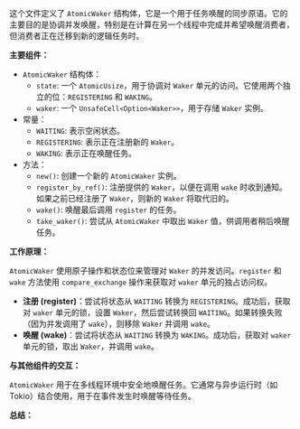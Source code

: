 这个文件定义了 `AtomicWaker` 结构体，它是一个用于任务唤醒的同步原语。它的主要目的是协调并发唤醒，特别是在计算在另一个线程中完成并希望唤醒消费者，但消费者正在迁移到新的逻辑任务时。

**主要组件：**

*   `AtomicWaker` 结构体：
    *   `state`:  一个 `AtomicUsize`，用于协调对 `Waker` 单元的访问。它使用两个独立的位：`REGISTERING` 和 `WAKING`。
    *   `waker`:  一个 `UnsafeCell<Option<Waker>>`，用于存储 `Waker` 实例。
*   常量：
    *   `WAITING`:  表示空闲状态。
    *   `REGISTERING`:  表示正在注册新的 `Waker`。
    *   `WAKING`:  表示正在唤醒任务。
*   方法：
    *   `new()`:  创建一个新的 `AtomicWaker` 实例。
    *   `register_by_ref()`:  注册提供的 `Waker`，以便在调用 `wake` 时收到通知。如果之前已经注册了 `Waker`，则新的 `Waker` 将取代旧的。
    *   `wake()`:  唤醒最后调用 `register` 的任务。
    *   `take_waker()`:  尝试从 `AtomicWaker` 中取出 `Waker` 值，供调用者稍后唤醒任务。

**工作原理：**

`AtomicWaker` 使用原子操作和状态位来管理对 `Waker` 的并发访问。`register` 和 `wake` 方法使用 `compare_exchange` 操作来获取对 `waker` 单元的独占访问权。

*   **注册 (register)**：尝试将状态从 `WAITING` 转换为 `REGISTERING`。成功后，获取对 `waker` 单元的锁，设置 `Waker`，然后尝试转换回 `WAITING`。如果转换失败（因为并发调用了 `wake`），则移除 `Waker` 并调用 `wake`。
*   **唤醒 (wake)**：尝试将状态从 `WAITING` 转换为 `WAKING`。成功后，获取对 `waker` 单元的锁，取出 `Waker`，并调用 `wake`。

**与其他组件的交互：**

`AtomicWaker` 用于在多线程环境中安全地唤醒任务。它通常与异步运行时（如 Tokio）结合使用，用于在事件发生时唤醒等待任务。

**总结：**

